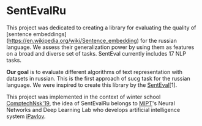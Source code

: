 # SentEvalRu

This project was dedicated to creating a library for evaluating the quality of [sentence embeddings] (https://en.wikipedia.org/wiki/Sentence_embedding) for the russian language. We assess their generalization power by using them as features on a broad and diverse set of tasks. SentEval currently includes 17 NLP tasks. 

**Our goal** is to evaluate different algorithms of text representation with datasets in russian. This is the first approach of sucg task for the russian language.
We were inspired to create this library by the [SentEval](https://arxiv.org/abs/1803.05449)[1].

This project was implemented in the context of winter school [ComptechNsk'19](http://comptech.nsk.su/), the idea of SentEvalRu belongs to  [MIPT](https://mipt.ru/english/)'s Neural Networks and Deep Learning Lab who develops artificial intelligence system  [iPavlov](https://ipavlov.ai/).
